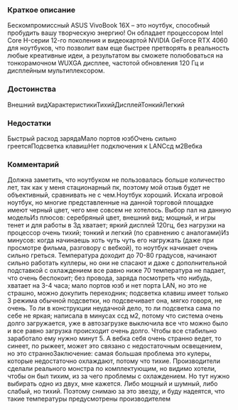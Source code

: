 ### **Краткое описание**
Бескомпромиссный ASUS VivoBook 16X – это ноутбук, способный пробудить вашу творческую энергию! Он обладает процессором Intel Core H-серии 12-го поколения и видеокартой NVIDIA GeForce RTX 4060 для ноутбуков, что позволит вам еще быстрее претворять в реальность любые креативные идеи, а результатом вы сможете полюбоваться на тонкорамочном WUXGA дисплее, частотой обновления 120 Гц и дисплейным мультиплексором.

### **Достоинства**
Внешний видХарактеристикиТихийДисплейТонкийЛегкий

### **Недостатки**
Быстрый расход зарядаМало портов юзбОчень сильно греетсяПодсветка клавишНет подключения к LANСсд м2Вебка

### **Комментарий**
Должна заметить, что ноутбуком не пользовалась больше количество лет, так как у меня стационарный пк, поэтому мой отзыв будет не объективный, сравнивать не с чем.Ноутбук хороший. Искала игровой ноутбук, но многие представленные на данной торговой площадке имеют черный цвет, чего мне совсем не хотелось. Выбор пал на данную модельИз плюсов: серебряный цвет, внешний вид; мощный, и игры тенет и для работы в 3д хватает; яркий дисплей 120гц, без нагрузки на процессор очень тихий; тонкий и легкий (по сравнению с аналогами)Из минусов: когда начинаешь хоть чуть чуть его нагружать (даже при просмотре фильма, разговору с вебкой), то ноутбук начинает очень сильно греться. Температура доходит до 70-80 градусов, начинают сильно работать куллеры, но они не спасают и даже с дополнительной подставкой с охлаждением все равно ниже 70 температура не падает, что очень беспокоит; без провода, заряда посмотреть что нибудь, хватает на 3-4 часа; мало портов юзб и нет порта LAN, но это не страшно, можно докупить переходник; подсветка клавиш имеет только 3 режима обычной подсветки, но подсвечивает она, мягко говоря, не очень. То ли в конструкции неудачной дело, то ли подсветка сама по себе не яркая; написала в минусах ссд м2, потому что система очень долго загружается, уже в автозагрузке выключила все что можно было и все равно загрузка происходит очень долго. Чтобы все стабильно заработало ему нужно минут 5. А вебка себя очень странно ведет, то синеет, по рыжеет, может это связано с недостаточным освещением, но это странноЗаключение: самая большая проблема это кулеры, которые недостаточно охлаждают, потому что тихие. Производители сделали реального монстра по комплектующим, но видимо хотели, чтобы он был тихим, из за чего проблемы с охлаждением. Но тут нужно выбирать одно из двух, мне кажется. Либо мощный и шумный, либо слабый, но тихий. Поэтому снимаю за это звезду, и буду надеятся, что такие температуры предусмотрены производителем
